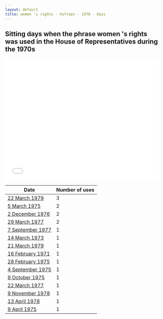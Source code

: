 ```yaml
---
layout: default
title: women 's rights - hofreps - 1970 - Days
---
```

## Sitting days when the phrase **women 's rights** was used in the House of Representatives during the 1970s

<iframe width="100%" height="400" frameborder="0" scrolling="no" src="//plot.ly/~wragge/1817.embed"></iframe>

| Date | Number of uses |
|--------------|----------------|
|[22 March 1979](https://historichansard.net/hofreps/1979/19790322_reps_31_hor113/)|3|
|[5 March 1975](https://historichansard.net/hofreps/1975/19750305_reps_29_hor93/)|2|
|[2 December 1976](https://historichansard.net/hofreps/1976/19761202_reps_30_hor102/)|2|
|[29 March 1977](https://historichansard.net/hofreps/1977/19770329_reps_30_hor104/)|2|
|[7 September 1977](https://historichansard.net/hofreps/1977/19770907_reps_30_hor106/)|1|
|[14 March 1973](https://historichansard.net/hofreps/1973/19730314_reps_28_hor82/)|1|
|[21 March 1979](https://historichansard.net/hofreps/1979/19790321_reps_31_hor113/)|1|
|[16 February 1971](https://historichansard.net/hofreps/1971/19710216_reps_27_hor71/)|1|
|[28 February 1975](https://historichansard.net/hofreps/1975/19750228_reps_29_hor93/)|1|
|[4 September 1975](https://historichansard.net/hofreps/1975/19750904_reps_29_hor96/)|1|
|[9 October 1975](https://historichansard.net/hofreps/1975/19751009_reps_29_hor97/)|1|
|[22 March 1977](https://historichansard.net/hofreps/1977/19770322_reps_30_hor104/)|1|
|[9 November 1978](https://historichansard.net/hofreps/1978/19781109_reps_31_hor112/)|1|
|[13 April 1978](https://historichansard.net/hofreps/1978/19780413_reps_31_hor108/)|1|
|[9 April 1975](https://historichansard.net/hofreps/1975/19750409_reps_29_hor94/)|1|

